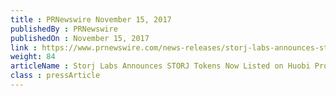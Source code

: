 ```yaml
---
title : PRNewswire November 15, 2017
publishedBy : PRNewswire
publishedOn : November 15, 2017
link : https://www.prnewswire.com/news-releases/storj-labs-announces-storj-tokens-now-listed-on-huobi-pro-exchange-for-trading-300556143.html
weight: 84
articleName : Storj Labs Announces STORJ Tokens Now Listed on Huobi Pro Exchange for Trading
class : pressArticle
---
```

